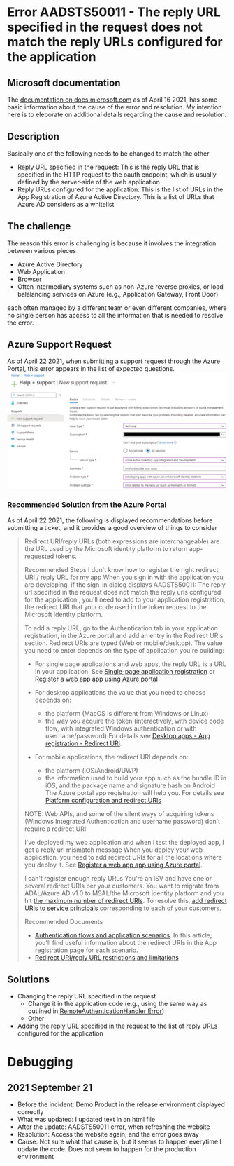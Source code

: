 # Error AADSTS50011 - The reply URL specified in the request does not match the reply URLs configured for the application
## Microsoft documentation
The [documentation on docs.microsoft.com](https://docs.microsoft.com/troubleshoot/azure/active-directory/error-code-aadsts50011-reply-url-mismatch) as of April 16 2021, has some basic information about the cause of the error and resolution. My intention here is to eleborate on additional details regarding the cause and resolution.

## Description
Basically one of the following needs to be changed to match the other
- Reply URL specified in the request: This is the reply URL that is specified in the HTTP request to the oauth endpoint, which is usually defined by the server-side of the web application
- Reply URLs configured for the application: This is the list of URLs in the App Registration of Azure Active Directory. This is a list of URLs that Azure AD considers as a whitelist

## The challenge
The reason this error is challenging is because it involves the integration between various pieces
- Azure Active Directory
- Web Application
- Browser
- Often intermediary systems such as non-Azure reverse proxies, or load balalancing services on Azure (e.g., Application Gateway, Front Door)

each often managed by a different team or even different companies, where no single person has access to all the information that is needed to resolve the error.

## Azure Support Request
As of April 22 2021, when submitting a support request through the Azure Portal, this error appears in the list of expected questions.
![](2021-04-22-18-10-57.png)

### Recommended Solution from the Azure Portal
As of April 22 2021, the following is displayed recommendations before submitting a ticket, and it provides a good overview of things to consider
>Redirect URI/reply URLs (both expressions are interchangeable) are the URL used by the Microsoft identity platform to return app-requested tokens.
>
>Recommended Steps
>I don't know how to register the right redirect URI / reply URL for my app
>When you sign in with the application you are developing, if the sign-in dialog displays AADSTS50011: The reply url specified in the request does not match the reply urls configured for the application , you'll need to add to your application registration, the redirect URI that your code used in the token request to the Microsoft identity platform.
>
>To add a reply URL, go to the Authentication tab in your application registration, in the Azure portal and add an entry in the Redirect URIs section. Redirect URIs are typed (Web or mobile/desktop). The value you need to enter depends on the type of application you're building:
>
>- For single page applications and web apps, the reply URL is a URL in your application. See [Single-page application registration](https://docs.microsoft.com/azure/active-directory/develop/scenario-spa-app-registration?WT.mc_id=Portal-Microsoft_Azure_Support#register-a-redirect-uri) or [Register a web app app using Azure portal](https://docs.microsoft.com/azure/active-directory/develop/scenario-web-app-sign-user-app-registration?tabs=aspnetcore&WT.mc_id=Portal-Microsoft_Azure_Support#register-an-app-using-azure-portal)
>- For desktop applications the value that you need to choose depends on:
>   - the platform (MacOS is different from Windows or Linux)
>   - the way you acquire the token (interactively, with device code flow, with integrated Windows authentication or with username/password)
>For details see [Desktop apps - App registration - Redirect URi](https://docs.microsoft.com/azure/active-directory/develop/scenario-desktop-app-registration?WT.mc_id=Portal-Microsoft_Azure_Support#redirect-uris).
>
>- For mobile applications, the redirect URI depends on:
>   - the platform (iOS/Android/UWP)
>   - the information used to build your app such as the bundle ID in iOS, and the package name and signature hash on Android
>The Azure portal app registration will help you. For details see [Platform configuration and redirect URIs](https://docs.microsoft.com/azure/active-directory/develop/scenario-mobile-app-registration?WT.mc_id=Portal-Microsoft_Azure_Support#platform-configuration-and-redirect-uris)
>
>NOTE: Web APIs, and some of the silent ways of acquiring tokens (Windows Integrated Authentication and username password) don't require a redirect URI.
>
>I've deployed my web application and when I test the deployed app, I get a reply url mismatch message
>When you deploy your web application, you need to add redirect URIs for all the locations where you deploy it. See [Register a web app app using Azure portal](https://docs.microsoft.com/azure/active-directory/develop/scenario-web-app-sign-user-app-registration?tabs=aspnetcore&WT.mc_id=Portal-Microsoft_Azure_Support#register-an-app-using-azure-portal).
>
>I can't register enough reply URLs
>You're an ISV and have one or several redirect URIs per your customers. You want to migrate from ADAL/Azure AD v1.0 to MSAL/the Microsoft identity platform and you hit [the maximum number of redirect URIs](https://docs.microsoft.com/azure/active-directory/develop/reply-url?WT.mc_id=Portal-Microsoft_Azure_Support#maximum-number-of-redirect-uris). To resolve this, [add redirect URIs to service principals](https://docs.microsoft.com/azure/active-directory/develop/reply-url?WT.mc_id=Portal-Microsoft_Azure_Support#add-redirect-uris-to-service-principals) corresponding to each of your customers.
>
>Recommended Documents
>- [Authentication flows and application scenarios](https://docs.microsoft.com/azure/active-directory/develop/authentication-flows-app-scenarios?WT.mc_id=Portal-Microsoft_Azure_Support). In this article, you'll find useful information about the redirect URIs in the App registration page for each scenario.
>- [Redirect URI/reply URL restrictions and limitations](https://docs.microsoft.com/azure/active-directory/develop/reply-url?WT.mc_id=Portal-Microsoft_Azure_Support)

## Solutions
- Changing the reply URL specified in the request
  - Change it in the application code (e.g., using the same way as outlined in [RemoteAuthenticationHandler Error](./RemoteAuthenticationHandler-error.md))
  - Other
- Adding the reply URL specified in the request to the list of reply URLs configured for the application

# Debugging
## 2021 September 21
- Before the incident: Demo Product in the release environment displayed correctly
- What was updated: I updated text in an html file
- After the update: AADSTS50011 error, when refreshing the website
- Resolution: Access the website again, and the error goes away
- Cause: Not sure what that cause is, but it seems to happen everytime I update the code. Does not seem to happen for the production environment

